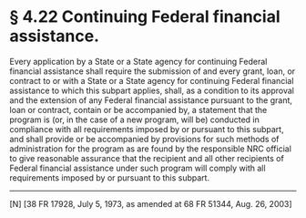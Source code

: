 # § 4.22   Continuing Federal financial assistance.

Every application by a State or a State agency for continuing Federal financial assistance shall require the submission of and every grant, loan, or contract to or with a State or a State agency for continuing Federal financial assistance to which this subpart applies, shall, as a condition to its approval and the extension of any Federal financial assistance pursuant to the grant, loan or contract, contain or be accompanied by, a statement that the program is (or, in the case of a new program, will be) conducted in compliance with all requirements imposed by or pursuant to this subpart, and shall provide or be accompanied by provisions for such methods of administration for the program as are found by the responsible NRC official to give reasonable assurance that the recipient and all other recipients of Federal financial assistance under such program will comply with all requirements imposed by or pursuant to this subpart.



---

[N] [38 FR 17928, July 5, 1973, as amended at 68 FR 51344, Aug. 26, 2003]




